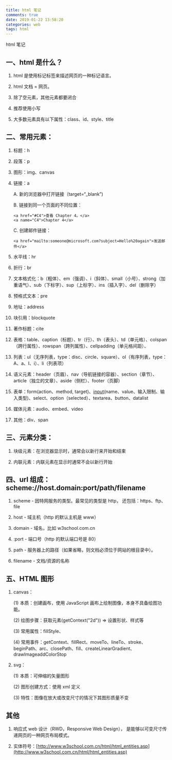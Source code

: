 ```yaml
---
title: html 笔记
comments: true
date: 2019-01-22 13:58:20
categories: web
tags: html
---
```


html 笔记

<!--more-->

## 一、html 是什么？

1. html 是使用标记标签来描述网页的一种标记语言。

2. html 文档 = 网页。

3. 除了空元素，其他元素都要闭合

4. 推荐使用小写

5. 大多数元素具有以下属性：class、id、style、title

## 二、常用元素：

1. 标题：h

2. 段落：p

3. 图形：img、canvas

4. 链接：a

   A. 新的浏览器中打开链接（target=“\_blank”)

   B. 链接到同一个页面的不同位置：

   ```
   <a href="#C4">查看 Chapter 4。</a>
   <a name="C4">Chapter 4</a>
   ```

   C. 创建邮件链接：

   ```
   <a href="mailto:someone@microsoft.com?subject=Hello%20again">发送邮件</a>
   ```

5. 水平线：hr

6. 折行：br

7. 文本格式化：b（粗体）、em（强调）、i（斜体）、small（小号）、strong（加重语气）、sub（下标字）、sup（上标字）、ins（插入字）、del（删除字）

8. 预格式文本：pre

9. 地址：address

10. 块引用：blockquote

11. 著作标题：cite

12. 表格：table、caption（标题）、tr（行）、th（表头）、td（单元格）、colspan（跨行属性）、rowspan（跨列属性）、cellpadding（单元格间距）、

13. 列表：ul（无序列表，type：disc、circle、square）、ol（有序列表，type：A、a、I、i）、li（列表项）

14. 语义元素：header（页眉）、nav（导航链接的容器）、section（章节）、article（独立的文章）、aside（侧栏）、footer（页脚）

15. 表单：form(action、method, target)、[input]('http://www.w3school.com.cn/html/html_form_input_types.asp')(name、value、输入限制、输入类型)、select、option（selected）、textarea、button、datalist

16. 媒体元素：audio、embed、video

17. 其他：div、span

## 三、元素分类：

1. 块级元素：在浏览器显示时，通常会以新行来开始和结束

2. 内联元素：内联元素在显示时通常不会以新行开始

## 四、url 组成：scheme://host.domain:port/path/filename

1. scheme - 因特网服务的类型。最常见的类型是 http， 还包括：https、ftp、file

2. host - 域主机（http 的默认主机是 www）

3. domain - 域名，比如 w3school.com.cn

4. :port - 端口号（http 的默认端口号是 80）

5. path - 服务器上的路径（如果省略，则文档必须位于网站的根目录中）。

6. filename - 文档/资源的名称

## 五、HTML 图形

1. canvas：

   (1) 本质：创建画布，使用 JavaScript 画布上绘制图像，本身不具备绘图功能。

   (2) 绘图步骤：获取元素(getContext("2d")) => 设置形状、样式等

   (3) 常用属性：fillStyle、

   (4) 常用事件：getContext、fillRect、moveTo、lineTo、stroke、beginPath、arc、closePath、fill、createLinearGradient、drawImageaddColorStop

2. svg：

   (1) 本质：可伸缩的矢量图形

   (2) 图形创建方式：使用 xml 定义

   (3) 特性：图像在放大或改变尺寸的情况下其图形质量不变

## 其他

1. 响应式 web 设计（RWD，Responsive Web Design）， 是能够以可变尺寸传递网页的一种网页布局模式。

2. 实体符号：[http://www.w3school.com.cn/html/html_entities.asp](http://www.w3school.com.cn/html/html_entities.asp)
